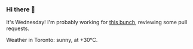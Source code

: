 ### Hi there :wave:

It's Wednesday! I'm probably working for [this bunch](https://github.com/kohofinancial), reviewing some pull requests.

Weather in Toronto: sunny, at +30°C.
